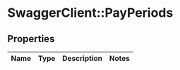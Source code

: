# SwaggerClient::PayPeriods

## Properties
Name | Type | Description | Notes
------------ | ------------- | ------------- | -------------

